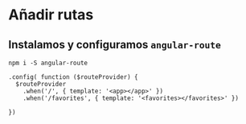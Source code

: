 # Añadir rutas

## Instalamos y configuramos `angular-route`

```
npm i -S angular-route
```

```
.config( function ($routeProvider) {
  $routeProvider
    .when('/', { template: '<app></app>' })
    .when('/favorites', { template: '<favorites></favorites>' })

})

```
